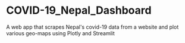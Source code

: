 # COVID-19_Nepal_Dashboard
A web app that scrapes Nepal's covid-19 data  from a website and plot various geo-maps using Plotly and Streamlit
